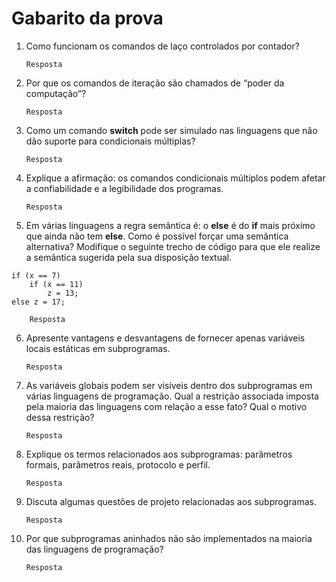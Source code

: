 # Gabarito da prova

1.	Como funcionam os comandos de laço controlados por contador?

        Resposta

2.	Por que os comandos de iteração são chamados de “poder da computação”?

        Resposta

3.	Como um comando **switch** pode ser simulado nas linguagens que não dão suporte para condicionais múltiplas?

        Resposta

4.	Explique a afirmação: os comandos condicionais múltiplos podem afetar a confiabilidade e a legibilidade dos programas.

        Resposta

5.	Em várias linguagens a regra semântica é: o **else** é do **if** mais próximo que ainda não tem **else**. Como é possível forçar uma semântica alternativa?
Modifique o seguinte trecho de código para que ele realize a semântica sugerida pela sua disposição textual.

```
if (x == 7)
    if (x == 11)
        z = 13;
else z = 17;
```

        Resposta

6.	Apresente vantagens e desvantagens de fornecer apenas variáveis locais estáticas em subprogramas.

        Resposta

7.	As variáveis globais podem ser visíveis dentro dos subprogramas em várias linguagens de programação. Qual a restrição associada imposta pela maioria das linguagens com relação a esse fato? Qual o motivo dessa restrição?

        Resposta

8.	Explique os termos relacionados aos subprogramas: parâmetros formais, parâmetros reais, protocolo e perfil.

        Resposta

9.	Discuta algumas questões de projeto relacionadas aos subprogramas.

        Resposta

10.	Por que subprogramas aninhados não são implementados na maioria das linguagens de programação?

        Resposta
        